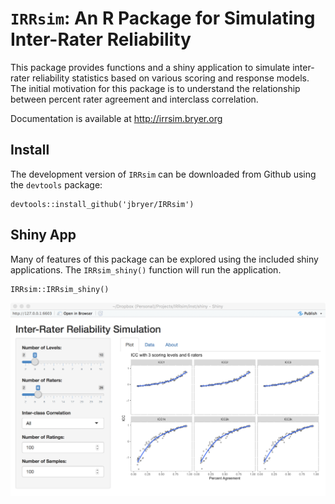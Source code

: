 # `IRRsim`: An R Package for Simulating Inter-Rater Reliability

This package provides functions and a shiny application to simulate inter-rater 
reliability statistics based on various scoring and response models. The initial motivation for 
this package is to understand the relationship between percent rater agreement and interclass correlation.

Documentation is available at http://irrsim.bryer.org

## Install

The development version of `IRRsim` can be downloaded from Github using the `devtools` package:

```
devtools::install_github('jbryer/IRRsim')
```

## Shiny App

Many of features of this package can be explored using the included shiny applications. The `IRRsim_shiny()` function will run the application.

```
IRRsim::IRRsim_shiny()
```

![IRRsim Shiny App](IRRsimScreen.png)

